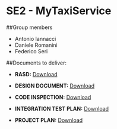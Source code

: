 # SE2 - MyTaxiService

##Group members
* Antonio Iannacci
* Daniele Romanini
* Federico Seri

##Documents to deliver:
* **RASD:**
[Download](https://github.com/daler3/se2project/blob/master/Deliveries/RASD%20-%20MyTaxiService%20-%20Iannacci_Romanini_Seri.pdf)

* **DESIGN DOCUMENT:**
[Download](https://github.com/daler3/se2project/blob/master/Deliveries/Design%20Document%20-%20MyTaxiService%20-%20Iannacci_Romanini_Seri.pdf)

* **CODE INSPECTION:**
[Download](https://github.com/daler3/se2project/blob/master/Deliveries/Code%20Inspection.pdf)

* **INTEGRATION TEST PLAN:**
[Download](https://github.com/daler3/se2project/blob/master/Deliveries/IntegrationTestPlanDocument_MyTaxiService_Iannacci-Romanini-Seri.pdf)

* **PROJECT PLAN:**
[Download](https://github.com/daler3/se2project/blob/master/Deliveries/Project%20Plan%20-%20MyTaxiService%20-%20Iannacci_Romanini_Seri.pdf)

